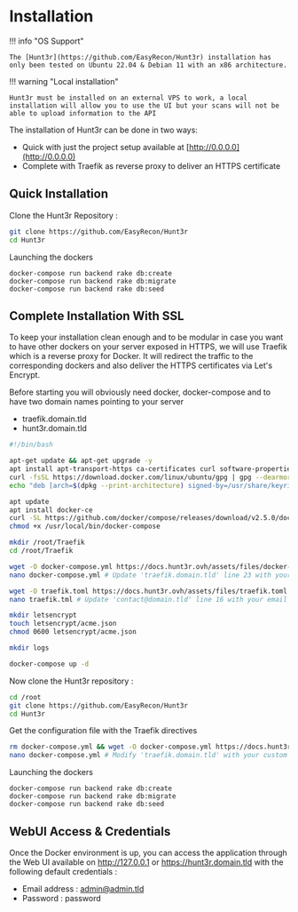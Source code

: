 # Installation

!!! info "OS Support"

    The [Hunt3r](https://github.com/EasyRecon/Hunt3r) installation has only been tested on Ubuntu 22.04 & Debian 11 with an x86 architecture.

!!! warning "Local installation"

    Hunt3r must be installed on an external VPS to work, a local installation will allow you to use the UI but your scans will not be able to upload information to the API

The installation of Hunt3r can be done in two ways:

- Quick with just the project setup available at [http://0.0.0.0](http://0.0.0.0)
- Complete with Traefik as reverse proxy to deliver an HTTPS certificate

## Quick Installation

Clone the Hunt3r Repository :

```bash
git clone https://github.com/EasyRecon/Hunt3r
cd Hunt3r
```

Launching the dockers

```docker
docker-compose run backend rake db:create
docker-compose run backend rake db:migrate
docker-compose run backend rake db:seed
```
    
## Complete Installation With SSL

To keep your installation clean enough and to be modular in case you want to have other dockers on your server exposed in HTTPS, we will use Traefik which is a reverse proxy for Docker.
It will redirect the traffic to the corresponding dockers and also deliver the HTTPS certificates via Let's Encrypt.

Before starting you will obviously need docker, docker-compose and to have two domain names pointing to your server

- traefik.domain.tld
- hunt3r.domain.tld

```bash
#!/bin/bash

apt-get update && apt-get upgrade -y
apt install apt-transport-https ca-certificates curl software-properties-common
curl -fsSL https://download.docker.com/linux/ubuntu/gpg | gpg --dearmor -o /usr/share/keyrings/docker-archive-keyring.gpg
echo "deb [arch=$(dpkg --print-architecture) signed-by=/usr/share/keyrings/docker-archive-keyring.gpg] https://download.docker.com/linux/ubuntu $(lsb_release -cs) stable" | sudo tee /etc/apt/sources.list.d/docker.list > /dev/null

apt update
apt install docker-ce
curl -SL https://github.com/docker/compose/releases/download/v2.5.0/docker-compose-linux-x86_64 -o /usr/local/bin/docker-compose
chmod +x /usr/local/bin/docker-compose

mkdir /root/Traefik
cd /root/Traefik

wget -O docker-compose.yml https://docs.hunt3r.ovh/assets/files/docker-compose.traefik.yml
nano docker-compose.yml # Update 'traefik.domain.tld' line 23 with your custom subdomain

wget -O traefik.toml https://docs.hunt3r.ovh/assets/files/traefik.toml
nano traefik.tml # Update 'contact@domain.tld' line 16 with your email

mkdir letsencrypt
touch letsencrypt/acme.json
chmod 0600 letsencrypt/acme.json

mkdir logs

docker-compose up -d
```

Now clone the Hunt3r repository :

```bash
cd /root
git clone https://github.com/EasyRecon/Hunt3r
cd Hunt3r
```

Get the configuration file with the Traefik directives

```bash
rm docker-compose.yml && wget -O docker-compose.yml https://docs.hunt3r.ovh/assets/files/docker-compose.hunt3r.yml
nano docker-compose.yml # Modify 'traefik.domain.tld' with your custom domain line 58
```

Launching the dockers

```docker
docker-compose run backend rake db:create
docker-compose run backend rake db:migrate
docker-compose run backend rake db:seed
```

## WebUI Access & Credentials

Once the Docker environment is up, you can access the application through the Web UI available on http://127.0.0.1 or https://hunt3r.domain.tld with the following default credentials :

- Email address : admin@admin.tld
- Password : password